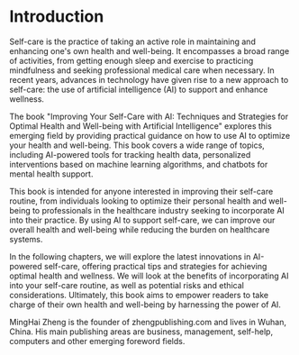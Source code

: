 # Introduction

Self-care is the practice of taking an active role in maintaining and enhancing one's own health and well-being. It encompasses a broad range of activities, from getting enough sleep and exercise to practicing mindfulness and seeking professional medical care when necessary. In recent years, advances in technology have given rise to a new approach to self-care: the use of artificial intelligence (AI) to support and enhance wellness.

The book "Improving Your Self-Care with AI: Techniques and Strategies for Optimal Health and Well-being with Artificial Intelligence" explores this emerging field by providing practical guidance on how to use AI to optimize your health and well-being. This book covers a wide range of topics, including AI-powered tools for tracking health data, personalized interventions based on machine learning algorithms, and chatbots for mental health support.

This book is intended for anyone interested in improving their self-care routine, from individuals looking to optimize their personal health and well-being to professionals in the healthcare industry seeking to incorporate AI into their practice. By using AI to support self-care, we can improve our overall health and well-being while reducing the burden on healthcare systems.

In the following chapters, we will explore the latest innovations in AI-powered self-care, offering practical tips and strategies for achieving optimal health and wellness. We will look at the benefits of incorporating AI into your self-care routine, as well as potential risks and ethical considerations. Ultimately, this book aims to empower readers to take charge of their own health and well-being by harnessing the power of AI.

MingHai Zheng is the founder of zhengpublishing.com and lives in Wuhan, China. His main publishing areas are business, management, self-help, computers and other emerging foreword fields.
